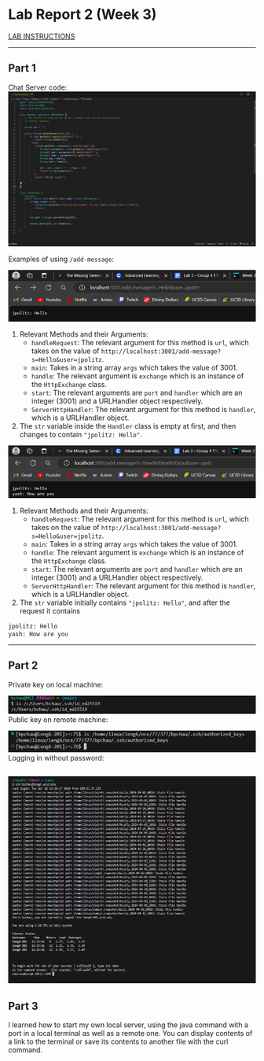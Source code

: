 # Lab Report 2 (Week 3)
[LAB INSTRUCTIONS](https://clamchauder.github.io/cse15l-lab-reports/LabInstructions.html)

---

## Part 1
Chat Server code:  
![Chat Server](/images/Lab2/chatserver.png)


Examples of using `/add-message`:

![Add Jpolitz](/images/Lab2/addjpolitz.png)
1) Relevant Methods and their Arguments:
   - `handleRequest`: The relevant argument for this method is `url`, which takes on the value of `http://localhost:3001/add-message?s=Hello&user=jpolitz`.
   - `main`: Takes in a string array `args` which takes the value of 3001.
   - `handle`: The relevant argument is `exchange` which is an instance of the `HttpExchange` class.
   - `start`: The relevant arguments are `port` and `handler` which are an integer (3001) and a URLHandler object respectively.
   - `ServerHttpHandler`:  The relevant argument for this method is `handler`, which is a URLHandler object.  
2) The  `str` variable inside the `Handler` class is empty at first, and then changes to contain `"jpolitz: Hello"`.

![Add Yash](/images/Lab2/addyash.png)
1) Relevant Methods and their Arguments:
   - `handleRequest`: The relevant argument for this method is `url`, which takes on the value of `http://localhost:3001/add-message?s=Hello&user=jpolitz`.
   - `main`: Takes in a string array `args` which takes the value of 3001.
   - `handle`: The relevant argument is `exchange` which is an instance of the `HttpExchange` class.
   - `start`: The relevant arguments are `port` and `handler` which are an integer (3001) and a URLHandler object respectively.
   - `ServerHttpHandler`:  The relevant argument for this method is `handler`, which is a URLHandler object.  
2) The  `str` variable initially contains `"jpolitz: Hello"`, and after the request it contains
```
jpolitz: Hello
yash: How are you
```
---  
## Part 2

Private key on local machine:

![ls private](/images/Lab2/lsid.png)  
Public key on remote machine:

![ls pub](/images/Lab2/lspub.png)  
Logging in without password:

![No pass](/images/Lab2/nopwd.png)
---  
## Part 3

I learned how to start my own local server, using the java command with a port in a local terminal as well as a remote one. You can display contents of a link to the terminal or save its contents to another file with the curl command.
